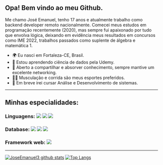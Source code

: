 Opa! Bem vindo ao meu Github.
----------------------------------------------------------------------------------------
Me chamo José Emanuel, tenho 17 anos e atualmente trabalho como backend developer remoto nacionalmente.
Comecei meus estudos em programação recentemente (2020), mas sempre fui apaixonado por tudo que envolva lógica,
deixando em evidência meus resultados em concursos como IME 2022, trabalhos passados como suplente de álgebra e matemática 1.

* 🌍  Eu nasci em Fortaleza-CE, Brasil.
* 🧠  Estou aprendendo ciência de dados pela Udemy.
* 🤝  Aberto a compartilhar e absorver conhecimento, sempre mantive um excelente networking.
* 🏋️‍♂️  Musculação e corrida são meus esportes preferidos. 
* 🏫  Em breve irei cursar Análise e Desenvolvimento de sistemas.

----------------------------------------------------------------------------------------

## Minhas especialidades:

### Linguagens: <img src="https://img.shields.io/badge/python-3776AB?&style=for-the-badge&logo=Python&logoColor=white"/> <img src="https://img.shields.io/badge/html5%20-%23E34F26.svg?&style=for-the-badge&logo=html5&logoColor=white"/> <img src="https://img.shields.io/badge/css3%20-%231572B6.svg?&style=for-the-badge&logo=css3&logoColor=white"/>
### Database:  <img src ="https://img.shields.io/badge/sqlite-%2307405e.svg?&style=for-the-badge&logo=sqlite&logoColor=white"/> <img src ="https://img.shields.io/badge/Mysql%20-000000?&style=for-the-badge&logo=Mysql&logoColor=white"/> <img src ="https://img.shields.io/badge/Mariadb%20-%2320232a.svg?&style=for-the-badge&logo=mariadb&logoColor=white"/>
### Framework web: <img src="https://img.shields.io/badge/django-%234ea94b.svg?&style=for-the-badge&logo=django&logoColor=white"/> 
----------------------------------------------------------------------------------------
[![JoseEmanuel3 github stats](https://github-readme-stats.vercel.app/api?username=JoseEmanuel3&show_icons=true&title_color=fff&icon_color=37aaff&text_color=f8f8f2&bg_color=171c24&count_private=true)](https://github.com/JoseEmanuel3)
[![Top Langs](https://github-readme-stats.vercel.app/api/top-langs/?username=JoseEmanuel3&layout=compact&title_color=fff&text_color=f8f8f2&hide=java&bg_color=171c24)](https://github.com/JoseEmanuel3)
